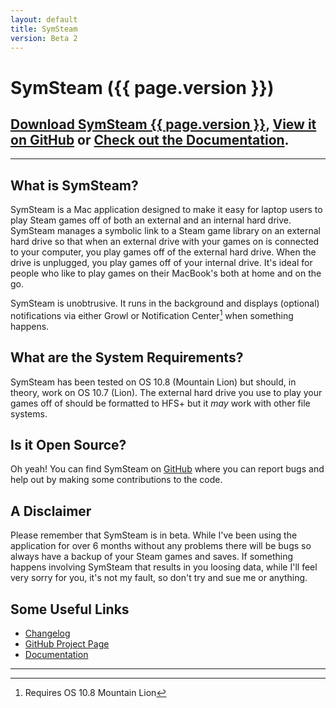 ```yaml
---
layout: default
title: SymSteam
version: Beta 2
---
```


# SymSteam ({{ page.version }})

<div class="project-icon">
	<div class="sprite-icons-symsteam-icon-256"></div>
</div>

<div id="project-header-links" markdown="1">

## [Download SymSteam {{ page.version }}][application-download-link], [View it on GitHub][github-project-page] or [Check out the Documentation][symsteam-documentation].

</div>

---

## What is SymSteam?

SymSteam is a Mac application designed to make it easy for laptop users to play Steam games off of both an external and an internal hard drive. SymSteam manages a symbolic link to a Steam game library on an external hard drive so that when an external drive with your games on is connected to your computer, you play games off of the external hard drive. When the drive is unplugged, you play games off of your internal drive. It's ideal for people who like to play games on their MacBook's both at home and on the go. 

SymSteam is unobtrusive. It runs in the background and displays (optional) notifications via either Growl or Notification Center[^1] when something happens.

## What are the System Requirements? 

SymSteam has been tested on OS 10.8 (Mountain Lion) but should, in theory, work on OS 10.7 (Lion). The external hard drive you use to play your games off of should be formatted to HFS+ but it _may_ work with other file systems.

## Is it Open Source?

Oh yeah! You can find SymSteam on [GitHub][github-project-page] where you can report bugs and help out by making some contributions to the code.

## A Disclaimer

Please remember that SymSteam is in beta. While I've been using the application for over 6 months without any problems there will be bugs so always have a backup of your Steam games and saves. If something happens involving SymSteam that results in you loosing data, while I'll feel very sorry for you, it's not my fault, so don't try and sue me or anything.

## Some Useful Links

- [Changelog][symsteam-changelog]
- [GitHub Project Page][github-project-page]
- [Documentation][symsteam-documentation]

[github-project-page]: https://github.com/alexjohnj/symsteam
[application-download-link]: https://github.com/alexjohnj/symsteam/downloads
[symsteam-documentation]: documentation/
[symsteam-changelog]: http://alexjohnj.github.com/symsteam/changelog.html

---

[^1]: Requires OS 10.8 Mountain Lion